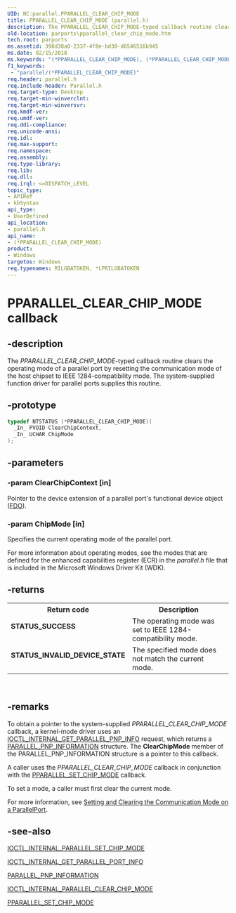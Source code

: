 ```yaml
---
UID: NC:parallel.PPARALLEL_CLEAR_CHIP_MODE
title: PPARALLEL_CLEAR_CHIP_MODE (parallel.h)
description: The PPARALLEL_CLEAR_CHIP_MODE-typed callback routine clears the operating mode of a parallel port by resetting the communication mode of the host chipset to IEEE 1284-compatibility mode.
old-location: parports\pparallel_clear_chip_mode.htm
tech.root: parports
ms.assetid: 398d38a0-2337-4f8e-bd30-d6546516b945
ms.date: 02/15/2018
ms.keywords: "(*PPARALLEL_CLEAR_CHIP_MODE), (*PPARALLEL_CLEAR_CHIP_MODE) callback function [Parallel Ports], cisspd_d5564f9d-0941-4f80-9fa7-5acacaaf47a9.xml, parallel/(*PPARALLEL_CLEAR_CHIP_MODE), parports.pparallel_clear_chip_mode"
f1_keywords:
 - "parallel/(*PPARALLEL_CLEAR_CHIP_MODE)"
req.header: parallel.h
req.include-header: Parallel.h
req.target-type: Desktop
req.target-min-winverclnt:
req.target-min-winversvr:
req.kmdf-ver:
req.umdf-ver:
req.ddi-compliance:
req.unicode-ansi:
req.idl:
req.max-support:
req.namespace:
req.assembly:
req.type-library:
req.lib:
req.dll:
req.irql: <=DISPATCH_LEVEL
topic_type:
- APIRef
- kbSyntax
api_type:
- UserDefined
api_location:
- parallel.h
api_name:
- (*PPARALLEL_CLEAR_CHIP_MODE)
product:
- Windows
targetos: Windows
req.typenames: RILGBATOKEN, *LPRILGBATOKEN
---
```


# PPARALLEL_CLEAR_CHIP_MODE callback


## -description


The <i>PPARALLEL_CLEAR_CHIP_MODE</i>-typed callback routine clears the operating mode of a parallel port by resetting the communication mode of the host chipset to IEEE 1284-compatibility mode. The system-supplied function driver for parallel ports supplies this routine.


## -prototype


```cpp
typedef NTSTATUS (*PPARALLEL_CLEAR_CHIP_MODE)(
  _In_ PVOID ClearChipContext,
  _In_ UCHAR ChipMode
);
```


## -parameters




### -param ClearChipContext [in]

Pointer to the device extension of a parallel port's functional device object (<a href="https://docs.microsoft.com/windows-hardware/drivers/">FDO</a>).


### -param ChipMode [in]

Specifies the current operating mode of the parallel port.

For more information about operating modes, see the modes that are defined for the enhanced capabilities register (ECR) in the <i>parallel.h</i> file that is included in the Microsoft Windows Driver Kit (WDK).


## -returns



<table>
<tr>
<th>Return code</th>
<th>Description</th>
</tr>
<tr>
<td width="40%">
<dl>
<dt><b>STATUS_SUCCESS</b></dt>
</dl>
</td>
<td width="60%">
The operating mode was set to IEEE 1284-compatibility mode.

</td>
</tr>
<tr>
<td width="40%">
<dl>
<dt><b>STATUS_INVALID_DEVICE_STATE</b></dt>
</dl>
</td>
<td width="60%">
The specified mode does not match the current mode.

</td>
</tr>
</table>
 




## -remarks



To obtain a pointer to the system-supplied <i>PPARALLEL_CLEAR_CHIP_MODE</i> callback, a kernel-mode driver uses an <a href="..\parallel\ni-parallel-ioctl_internal_get_parallel_pnp_info.md">IOCTL_INTERNAL_GET_PARALLEL_PNP_INFO</a> request, which returns a <a href="..\parallel\ns-parallel-_parallel_pnp_information.md">PARALLEL_PNP_INFORMATION</a> structure. The <b>ClearChipMode</b> member of the PARALLEL_PNP_INFORMATION structure is a pointer to this callback.

A caller uses the <i>PPARALLEL_CLEAR_CHIP_MODE</i> callback in conjunction with the <a href="..\parallel\nc-parallel-pparallel_set_chip_mode.md">PPARALLEL_SET_CHIP_MODE</a> callback.

To set a mode, a caller must first clear the current mode.

For more information, see <a href="https://docs.microsoft.com/previous-versions/ff544801(v=vs.85)">Setting and Clearing the Communication Mode on a ParallelPort</a>.




## -see-also

<a href="..\parallel\ni-parallel-ioctl_internal_parallel_set_chip_mode.md">IOCTL_INTERNAL_PARALLEL_SET_CHIP_MODE</a>



<a href="..\parallel\ni-parallel-ioctl_internal_get_parallel_port_info.md">IOCTL_INTERNAL_GET_PARALLEL_PORT_INFO</a>



<a href="..\parallel\ns-parallel-_parallel_pnp_information.md">PARALLEL_PNP_INFORMATION</a>



<a href="..\parallel\ni-parallel-ioctl_internal_parallel_clear_chip_mode.md">IOCTL_INTERNAL_PARALLEL_CLEAR_CHIP_MODE</a>



<a href="..\parallel\nc-parallel-pparallel_set_chip_mode.md">PPARALLEL_SET_CHIP_MODE</a>



 

 


